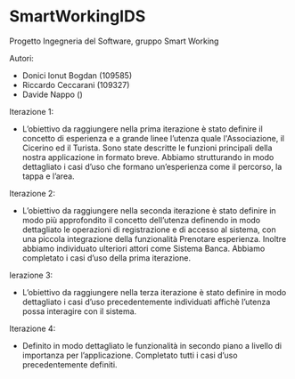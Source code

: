 # SmartWorkingIDS

Progetto Ingegneria del Software, gruppo Smart Working

Autori:
- Donici Ionut Bogdan (109585)
- Riccardo Ceccarani (109327)
- Davide Nappo ()

Iterazione 1:
- L’obiettivo da raggiungere nella prima iterazione è stato definire il concetto di esperienza e a grande linee l’utenza quale l'Associazione, il Cicerino ed il Turista. Sono state descritte le funzioni principali della nostra applicazione in formato breve. Abbiamo strutturando in modo dettagliato i casi d’uso che formano un’esperienza come il percorso, la tappa e l’area. 


Iterazione 2:
- L’obiettivo da raggiungere nella seconda iterazione è stato definire in modo più approfondito il concetto dell’utenza definendo in modo dettagliato le operazioni di registrazione e di accesso al sistema, con una piccola integrazione della funzionalità Prenotare esperienza. Inoltre abbiamo individuato ulteriori attori come Sistema Banca. Abbiamo completato i casi d’uso della prima iterazione.

Ierazione 3:
- L’obiettivo da raggiungere nella terza iterazione è stato definire in modo dettagliato i casi d’uso precedentemente individuati affichè l’utenza possa interagire con il sistema. 

Iterazione 4:
- Definito in modo dettagliato le funzionalità in secondo piano a livello di importanza per l’applicazione. Completato tutti i casi d’uso precedentemente definiti.
